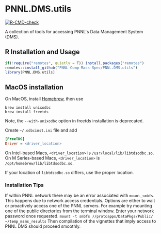 # PNNL.DMS.utils

<!-- badges: start -->
[![R-CMD-check](https://github.com/PNNL-Comp-Mass-Spec/PNNL.DMS.utils/actions/workflows/R-CMD-check.yaml/badge.svg)](https://github.com/PNNL-Comp-Mass-Spec/PNNL.DMS.utils/actions/workflows/R-CMD-check.yaml)
<!-- badges: end -->

A collection of tools for accessing PNNL's Data Management System (DMS).

## R Installation and Usage

```R
if(!require("remotes", quietly = T)) install.packages("remotes")
remotes::install_github("PNNL-Comp-Mass-Spec/PNNL.DMS.utils")
library(PNNL.DMS.utils)
```

## MacOS installation

On MacOS, install [Homebrew](https://brew.sh/), then use

```Shell
brew install unixodbc
brew install freetds
```
Note, the `--with-unixodbc` option in freetds installation is deprecated.

Create `~/.odbcinst.ini` file and add
```INI
[FreeTDS]
Driver = <driver_location>
```
On Intel-based Macs, `<driver_location>` is `/usr/local/lib/libtdsodbc.so`. On M Series-based Macs, `<driver_location>` is `/opt/homebrew/lib/libtdsodbc.so`.

If your location of `libtdsodbc.so` differs, use the proper location.

### Installation Tips

If within PNNL network there may be an error associated with `mount_smbfs`. This happens due to network access credentials. Options are either to wait or proactively access one of the PNNL servers. For example try mounting one of the public directories from the terminal window. Enter your network password once requested. 
`mount -t smbfs //protoapps/DataPkgs/Public/ ~/temp_msms_results`
Then compilation of the vignettes that imply access to PNNL DMS should proceed smoothly.

